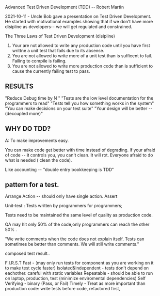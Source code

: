 Advanced Test Driven Development (TDD) -- Robert Martin

2021-10-11 - Uncle Bob gave a presentation on Test Driven Development. He started with motivational examples showing that if we don't have more disipline as developers-- we will get regulated and constrained.


The Three Laws of Test Driven Development (disipline) 

1) Your are not allowed to write any production code until you have first writtne a unit test that fails due to its absense.
2) You are not allowed to write more of a unit test than is sufficent to fail.  Failing to compile is failing.
3) You are not allowed to write more production code than is sufficient to cause the currently failing test to pass.


RESULTS
---------------------
"Reduce Debug time by N "
"Tests are the low level documentation for the programmers to read"
"Tests tell you how something works in the system"
"You can make decisions on your test suite"
"Your design will be better -- (decoupled more)"

WHY DO TDD?
----------------
A:  To make improvements easy.

You can make code get better with time instead of degrading.
If your afraid of code -- it controls you, you can't clean.  It will rot.
Everyone afraid to do what is needed ( clean the code).

Like accounting -- "double entry bookkeeping is TDD"


pattern for a test.
------------------
Arrange
Action  -- should only have single action.
Assert


Unit-test :   Tests written by programmers for programmers;

Tests need to be maintained the same level of quality as production code.

QA may hit only 50% of the code,only programmers can reach the other 50% .

"We write comments when the code does not explain itself.  Tests can sometimes be better than comments. We will still write comments."  

composed test result..


F.I.R.S.T
Fast                 - (may only run tests for component as you are working on it to make test cycle faster)
Isolated&Independent -  tests don't depend on eachother. careful with static variables
Repeatable           -  should be able to run on laptop, production, test (minimize enviromental dependencies)
Self Verifying       -  binary (Pass, or Fail)
Timely               -  Treat as more important than production code:  write tests before code, refactored first, 











